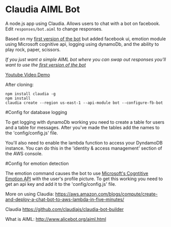 # Claudia AIML Bot
A node.js app using Claudia. Allows users to chat with a bot on facebook. Edit `responses/bot.aiml` to change responses.

Based on my [first version of the bot](https://github.com/kirkins/Claudia-AIML-Bot) but added facebook ui, emotion module using Microsoft cognitive api, logging using dynamoDb, and the ability to play rock, paper, scissors.

_If you just want a simple AIML bot where you can swap out responses you'll want to use the [first version of the bot](https://github.com/kirkins/Claudia-AIML-Bot)_

[Youtube Video Demo](https://www.youtube.com/watch?v=pHr32XXrxpI)

After cloning:

    npm install claudia -g
    npm install
    claudia create --region us-east-1 --api-module bot --configure-fb-bot

#Config for database logging

To get logging with dynamoDb working you need to create a table for users and a table for messages. After you've made the tables add the names to the 'config/config.js' file.

You'll also need to enable the lambda function to access your DyndamoDB instance. You can do this in the 'identity & access management' section of the AWS console.  

#Config for emotion detection

The emotion command causes the bot to use [Microsoft's Cogntitive Emotion API](https://www.microsoft.com/cognitive-services/en-us/emotion-api) with the user's profile picture. To get this working you need to get an api key and add it to the 'config/config.js' file.

More on using Claudia: https://aws.amazon.com/blogs/compute/create-and-deploy-a-chat-bot-to-aws-lambda-in-five-minutes/

Claudia https://github.com/claudiajs/claudia-bot-builder

What is AIML: http://www.alicebot.org/aiml.html
